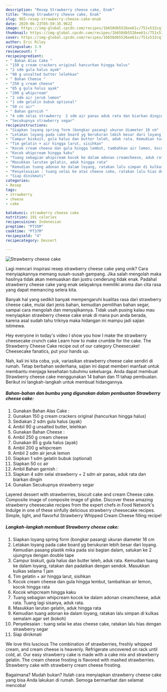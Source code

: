 ```yaml
---
description: "Resep Strawberry cheese cake, Enak"
title: "Resep Strawberry cheese cake, Enak"
slug: 965-resep-strawberry-cheese-cake-enak
date: 2020-06-23T05:59:35.962Z
image: https://img-global.cpcdn.com/recipes/1b658db5526ee61c/751x532cq70/strawberry-cheese-cake-foto-resep-utama.jpg
thumbnail: https://img-global.cpcdn.com/recipes/1b658db5526ee61c/751x532cq70/strawberry-cheese-cake-foto-resep-utama.jpg
cover: https://img-global.cpcdn.com/recipes/1b658db5526ee61c/751x532cq70/strawberry-cheese-cake-foto-resep-utama.jpg
author: Eric Riley
ratingvalue: 3.9
reviewcount: 7
recipeingredient:
- " Bahan Alas Cake "
- "150 g cream crackers original hancurkan hingga halus"
- "2 sdm gula halus ayak"
- "90 g unsalted butter lelehkan"
- " Bahan Cheese "
- "250 g cream cheese"
- "85 g gula halus ayak"
- "200 g whipcream"
- "2 sdm air jeruk lemon"
- "1 sdm gelatin bubuk optional"
- "50 cc air"
- " Bahan garnish "
- "4 sdm selai strawberry  2 sdm air panas aduk rata dan biarkan dingin"
- "Secukupnya strawberry segar"
recipeinstructions:
- "Siapkan loyang spring form (bongkar pasang) ukuran diameter 18 cm"
- "Letakan loyang pada cake board yg berukuran lebih besar dari loyang. Kemudian pasang plastik mika pada sisi bagian dalam, satukan ke 2 ujungnya dengan double tape"
- "Campur biskuit, gula halus dan butter leleh, aduk rata. Kemudian tuang ke dalam loyang, ratakan dan padatkan dengan sendok. Masukkan kulkas selama 1 jam"
- "Tim gelatin + air hingga larut, sisihkan"
- "Kocok cream cheese dan gula hingga lembut, tambahkan air lemon, kocok hingga rata"
- "Kocok whipcream hingga kaku"
- "Tuang sebagian whipcream kocok ke dalam adonan creamcheese, aduk rata. Tuang lagi sisanya, aduk rata."
- "Masukkan larutan gelatin, aduk hingga rata"
- "Kemudian tuang adonan ke dalam loyang, ratakan lalu simpan di kulkas semalam agar set (kokoh)"
- "Penyelesaian : tuang selai ke atas cheese cake, ratakan lalu hias dengan strawberry segar"
- "Siap dinikmati"
categories:
- Resep
tags:
- strawberry
- cheese
- cake

katakunci: strawberry cheese cake 
nutrition: 191 calories
recipecuisine: Indonesian
preptime: "PT35M"
cooktime: "PT37M"
recipeyield: "4"
recipecategory: Dessert

---
```



![Strawberry cheese cake](https://img-global.cpcdn.com/recipes/1b658db5526ee61c/751x532cq70/strawberry-cheese-cake-foto-resep-utama.jpg)

Lagi mencari inspirasi resep strawberry cheese cake yang unik? Cara menyiapkannya memang susah-susah gampang. Jika salah mengolah maka hasilnya tidak akan memuaskan dan justru cenderung tidak enak. Padahal strawberry cheese cake yang enak selayaknya memiliki aroma dan cita rasa yang dapat memancing selera kita.

Banyak hal yang sedikit banyak mempengaruhi kualitas rasa dari strawberry cheese cake, mulai dari jenis bahan, kemudian pemilihan bahan segar, sampai cara mengolah dan menyajikannya. Tidak usah pusing kalau mau menyiapkan strawberry cheese cake enak di mana pun anda berada, karena asal sudah tahu triknya maka hidangan ini mampu jadi sajian istimewa.

Hey everyone in today&#39;s video I show you how I make the strawberry cheesecake crunch cake Learn how to make crumble for the cake. The Strawberry Cheese Cake recipe out of our category Cheesecake! Cheesecake fanatics, put your hands up.


Nah, kali ini kita coba, yuk, variasikan strawberry cheese cake sendiri di rumah. Tetap berbahan sederhana, sajian ini dapat memberi manfaat untuk membantu menjaga kesehatan tubuhmu sekeluarga. Anda dapat membuat Strawberry cheese cake menggunakan 14 bahan dan 11 tahap pembuatan. Berikut ini langkah-langkah untuk membuat hidangannya.

<!--inarticleads1-->

##### Bahan-bahan dan bumbu yang digunakan dalam pembuatan Strawberry cheese cake:

1. Gunakan  Bahan Alas Cake :
1. Gunakan 150 g cream crackers original (hancurkan hingga halus)
1. Sediakan 2 sdm gula halus (ayak)
1. Ambil 90 g unsalted butter, lelehkan
1. Gunakan  Bahan Cheese :
1. Ambil 250 g cream cheese
1. Gunakan 85 g gula halus (ayak)
1. Ambil 200 g whipcream
1. Ambil 2 sdm air jeruk lemon
1. Siapkan 1 sdm gelatin bubuk (optional)
1. Siapkan 50 cc air
1. Ambil  Bahan garnish :
1. Siapkan 4 sdm selai strawberry + 2 sdm air panas, aduk rata dan biarkan dingin
1. Gunakan Secukupnya strawberry segar


Layered dessert with strawberries, biscuit cake and cream Cheese cake. Composite image of composite image of globe. Discover these amazing strawberry cheesecake recipes from the expert chefs in Food Network&#39;s Indulge in one of these sinfully delicious strawberry cheesecake recipes. Simple, light, and flavorful Strawberry Whipped Cream Cheese filling recipe! 

<!--inarticleads2-->

##### Langkah-langkah membuat Strawberry cheese cake:

1. Siapkan loyang spring form (bongkar pasang) ukuran diameter 18 cm
1. Letakan loyang pada cake board yg berukuran lebih besar dari loyang. Kemudian pasang plastik mika pada sisi bagian dalam, satukan ke 2 ujungnya dengan double tape
1. Campur biskuit, gula halus dan butter leleh, aduk rata. Kemudian tuang ke dalam loyang, ratakan dan padatkan dengan sendok. Masukkan kulkas selama 1 jam
1. Tim gelatin + air hingga larut, sisihkan
1. Kocok cream cheese dan gula hingga lembut, tambahkan air lemon, kocok hingga rata
1. Kocok whipcream hingga kaku
1. Tuang sebagian whipcream kocok ke dalam adonan creamcheese, aduk rata. Tuang lagi sisanya, aduk rata.
1. Masukkan larutan gelatin, aduk hingga rata
1. Kemudian tuang adonan ke dalam loyang, ratakan lalu simpan di kulkas semalam agar set (kokoh)
1. Penyelesaian : tuang selai ke atas cheese cake, ratakan lalu hias dengan strawberry segar
1. Siap dinikmati


We love this luscious The combination of strawberries, freshly whipped cream, and cream cheese is heavenly. Refrigerate uncovered on rack until cold, at. Our easy strawberry cake is made with a cake mix and strawberry gelatin. The cream cheese frosting is flavored with mashed strawberries. Strawberry cake with strawberry cream cheese frosting. 

Bagaimana? Mudah bukan? Itulah cara menyiapkan strawberry cheese cake yang bisa Anda lakukan di rumah. Semoga bermanfaat dan selamat mencoba!
